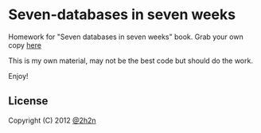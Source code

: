 # Seven-databases in seven weeks

Homework for "Seven databases in seven weeks" book. Grab your own copy [here](http://pragprog.com/book/rwdata/seven-databases-in-seven-weeks)

This is my own material, may not be the best code but should do the work.

Enjoy!

## License

Copyright (C) 2012 [@2h2n](https://twitter.com/2h2n/)
